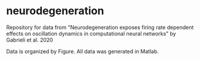 # neurodegeneration
Repository for data from "Neurodegeneration exposes firing rate dependent effects on oscillation dynamics in computational neural networks" by Gabrieli et al. 2020

Data is organized by Figure. All data was generated in Matlab.
